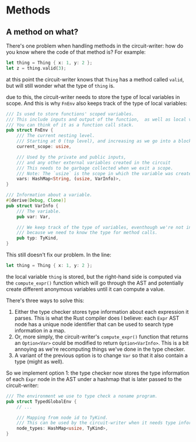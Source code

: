 # Methods

## A method on what?

There's one problem when handling methods in the circuit-writer: how do you know where the code of that method is? For example:

```rust
let thing = Thing { x: 1, y: 2 };
let z = thing.valid(3);
```

at this point the circuit-writer knows that `Thing` has a method called `valid`, but will still wonder what the type of `thing` is.

due to this, the circuit-writer needs to store the type of local variables in scope. And this is why `FnEnv` also keeps track of the type of local variables:

```rust
/// Is used to store functions' scoped variables.
/// This include inputs and output of the function,  as well as local variables.
/// You can think of it as a function call stack.
pub struct FnEnv {
    /// The current nesting level.
    /// Starting at 0 (top level), and increasing as we go into a block.
    current_scope: usize,

    /// Used by the private and public inputs,
    /// and any other external variables created in the circuit
    /// This needs to be garbage collected when we exit a scope.
    /// Note: The `usize` is the scope in which the variable was created.
    vars: HashMap<String, (usize, VarInfo)>,
}

/// Information about a variable.
#[derive(Debug, Clone)]
pub struct VarInfo {
    /// The variable.
    pub var: Var,

    /// We keep track of the type of variables, eventhough we're not in the typechecker anymore,
    /// because we need to know the type for method calls.
    pub typ: TyKind,
}
```

This still doesn't fix our problem. In the line:

```rust
let thing = Thing { x: 1, y: 2 };
```

the local variable `thing` is stored, but the right-hand side is computed via the `compute_expr()` function which will go through the AST and potentially create different anonymous variables until it can compute a value.

There's three ways to solve this:

1. Either the type checker stores type information about each expression it parses. This is what the Rust compiler does I believe: each `Expr` AST node has a unique node identifier that can be used to search type information in a map.
2. Or, more simply, the circuit-writer's `compute_expr()` function that returns an `Option<Var>` could be modified to return `Option<VarInfo>`. This is a bit annoying as we're recomputing things we've done in the type checker.
3. A variant of the previous option is to change `Var` so that it also contain a type (might as well).

So we implement option 1: the type checker now stores the type information of each `Expr` node in the AST under a hashmap that is later passed to the circuit-writer:

```rust
/// The environment we use to type check a noname program.
pub struct TypedGlobalEnv {
    // ...

    /// Mapping from node id to TyKind.
    /// This can be used by the circuit-writer when it needs type information.
    node_types: HashMap<usize, TyKind>,
}
```
